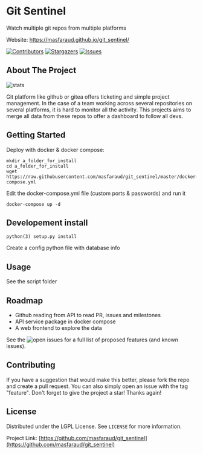 # Git Sentinel
Watch multiple git repos from multiple platforms

Website: https://masfaraud.github.io/git_sentinel/

[![Contributors][contributors-shield]][contributors-url]
[![Stargazers][stars-shield]][stars-url]
[![Issues][issues-shield]][issues-url]

## About The Project

![stats](https://raw.githubusercontent.com/masfaraud/git_sentinel/master/docs/images/stats.png)

Git platform like github or gitea offers ticketing and simple project management. In the case of a team working across several repositories on several platforms, it is hard to monitor all the activity.
This projects aims to merge all data from these repos to offer a dashboard to follow all devs.

## Getting Started

Deploy with docker & docker compose:

```
mkdir a_folder_for_install
cd a_folder_for_install
wget https://raw.githubusercontent.com/masfaraud/git_sentinel/master/docker-compose.yml
```

Edit the docker-compose.yml file (custom ports & passwords) and run it

```
docker-compose up -d
```


## Developement install

```
python(3) setup.py install
```

Create a config python file with database info

## Usage

See the script folder

## Roadmap

- Github reading from API to read PR, issues and milestones
- API service package in docker compose
- A web frontend to explore the data

See the ![open issues](https://github.com/masfaraud/git_sentinel/issues) for a full list of proposed features (and known issues).

## Contributing

If you have a suggestion that would make this better, please fork the repo and create a pull request. You can also simply open an issue with the tag "feature".
Don't forget to give the project a star! Thanks again!

## License

Distributed under the LGPL License. See `LICENSE` for more information.


Project Link: [https://github.com/masfaraud/git_sentinel](https://github.com/masfaraud/git_sentinel)


[contributors-shield]: https://img.shields.io/github/contributors/masfaraud/git_sentinel.svg?style=for-the-badge
[stars-shield]: https://img.shields.io/github/stars/masfaraud/git_sentinel.svg?style=for-the-badge
[issues-shield]: https://img.shields.io/github/issues/masfaraud/git_sentinel.svg?style=for-the-badge

[contributors-url]: https://github.com/masfaraud/git_sentinel/graphs/contributors
[stars-url]: https://github.com/masfaraud/git_sentinel/stargazers
[issues-url]: https://github.com/masfaraud/git_sentinel/issues
